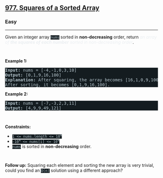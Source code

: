 <h2><a href="https://leetcode.com/problems/squares-of-a-sorted-array/">977. Squares of a Sorted Array</a></h2><h3>Easy</h3><hr><div style="border-color: rgb(91, 119, 134) !important;"><p style="border-color: rgb(91, 119, 134) !important;">Given an integer array <code style="background-color: rgb(20, 28, 32) !important; color: rgb(183, 198, 205) !important; border-color: rgb(83, 109, 121) !important;">nums</code> sorted in <strong style="border-color: rgb(91, 119, 134) !important;">non-decreasing</strong> order, return <em style="color: rgb(234, 238, 241) !important; border-color: rgb(91, 119, 134) !important;">an array of <strong style="border-color: rgb(91, 119, 134) !important;">the squares of each number</strong> sorted in non-decreasing order</em>.</p>

<p style="border-color: rgb(91, 119, 134) !important;">&nbsp;</p>
<p style="border-color: rgb(91, 119, 134) !important;"><strong class="example" style="border-color: rgb(91, 119, 134) !important;">Example 1:</strong></p>

<pre style="background-color: rgb(20, 28, 32) !important; color: rgb(182, 198, 206) !important; border-color: rgb(83, 109, 122) !important;"><strong style="border-color: rgb(83, 109, 122) !important;">Input:</strong> nums = [-4,-1,0,3,10]
<strong style="border-color: rgb(83, 109, 122) !important;">Output:</strong> [0,1,9,16,100]
<strong style="border-color: rgb(83, 109, 122) !important;">Explanation:</strong> After squaring, the array becomes [16,1,0,9,100].
After sorting, it becomes [0,1,9,16,100].
</pre>

<p style="border-color: rgb(91, 119, 134) !important;"><strong class="example" style="border-color: rgb(91, 119, 134) !important;">Example 2:</strong></p>

<pre style="background-color: rgb(20, 28, 32) !important; color: rgb(182, 198, 206) !important; border-color: rgb(83, 109, 122) !important;"><strong style="border-color: rgb(83, 109, 122) !important;">Input:</strong> nums = [-7,-3,2,3,11]
<strong style="border-color: rgb(83, 109, 122) !important;">Output:</strong> [4,9,9,49,121]
</pre>

<p style="border-color: rgb(91, 119, 134) !important;">&nbsp;</p>
<p style="border-color: rgb(91, 119, 134) !important;"><strong style="border-color: rgb(91, 119, 134) !important;">Constraints:</strong></p>

<ul style="border-color: rgb(91, 119, 134) !important;">
	<li style="border-color: rgb(91, 119, 134) !important;"><code style="background-color: rgb(20, 28, 32) !important; color: rgb(183, 198, 205) !important; border-color: rgb(83, 109, 121) !important;"><span style="border-color: rgb(83, 109, 121) !important;">1 &lt;= nums.length &lt;= </span>10<sup style="border-color: rgb(83, 109, 121) !important;">4</sup></code></li>
	<li style="border-color: rgb(91, 119, 134) !important;"><code style="background-color: rgb(20, 28, 32) !important; color: rgb(183, 198, 205) !important; border-color: rgb(83, 109, 121) !important;">-10<sup style="border-color: rgb(83, 109, 121) !important;">4</sup> &lt;= nums[i] &lt;= 10<sup style="border-color: rgb(83, 109, 121) !important;">4</sup></code></li>
	<li style="border-color: rgb(91, 119, 134) !important;"><code style="background-color: rgb(20, 28, 32) !important; color: rgb(183, 198, 205) !important; border-color: rgb(83, 109, 121) !important;">nums</code> is sorted in <strong style="border-color: rgb(91, 119, 134) !important;">non-decreasing</strong> order.</li>
</ul>

<p style="border-color: rgb(91, 119, 134) !important;">&nbsp;</p>
<strong style="border-color: rgb(91, 119, 134) !important;">Follow up:</strong> Squaring each element and sorting the new array is very trivial, could you find an <code style="background-color: rgb(20, 28, 32) !important; color: rgb(183, 198, 205) !important; border-color: rgb(83, 109, 121) !important;">O(n)</code> solution using a different approach?</div>
